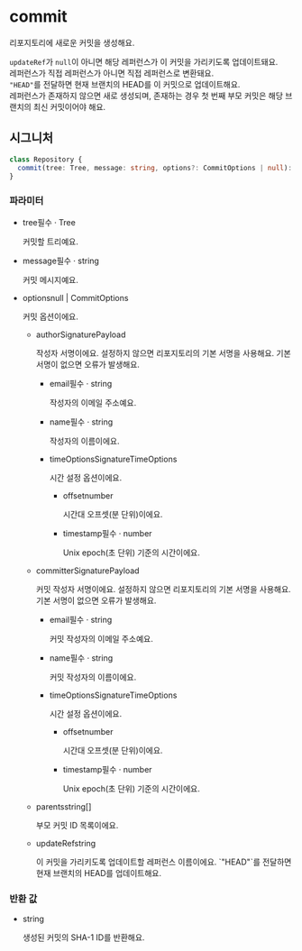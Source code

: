 # commit

리포지토리에 새로운 커밋을 생성해요.

`updateRef`가 `null`이 아니면 해당 레퍼런스가 이 커밋을 가리키도록 업데이트돼요.  
레퍼런스가 직접 레퍼런스가 아니면 직접 레퍼런스로 변환돼요.  
`"HEAD"`를 전달하면 현재 브랜치의 HEAD를 이 커밋으로 업데이트해요.  
레퍼런스가 존재하지 않으면 새로 생성되며, 존재하는 경우 첫 번째 부모 커밋은 해당 브랜치의 최신 커밋이어야 해요.

## 시그니처

```ts
class Repository {
  commit(tree: Tree, message: string, options?: CommitOptions | null): string;
}
```

### 파라미터

<ul class="param-ul">
  <li class="param-li param-li-root">
    <span class="param-name">tree</span><span class="param-required">필수</span>&nbsp;·&nbsp;<span class="param-type">Tree</span>
    <br>
    <p class="param-description">커밋할 트리예요.</p>
  </li>
  <li class="param-li param-li-root">
    <span class="param-name">message</span><span class="param-required">필수</span>&nbsp;·&nbsp;<span class="param-type">string</span>
    <br>
    <p class="param-description">커밋 메시지예요.</p>
  </li>
  <li class="param-li param-li-root">
    <span class="param-name">options</span><span class="param-type">null | CommitOptions</span>
    <br>
    <p class="param-description">커밋 옵션이에요.</p>
    <ul class="param-ul">
      <li class="param-li">
        <span class="param-name">author</span><span class="param-type">SignaturePayload</span>
        <br>
        <p class="param-description">
          작성자 서명이에요. 설정하지 않으면 리포지토리의 기본 서명을 사용해요.  
          기본 서명이 없으면 오류가 발생해요.
        </p>
        <ul class="param-ul">
          <li class="param-li">
            <span class="param-name">email</span><span class="param-required">필수</span>&nbsp;·&nbsp;<span class="param-type">string</span>
            <br>
            <p class="param-description">작성자의 이메일 주소예요.</p>
          </li>
          <li class="param-li">
            <span class="param-name">name</span><span class="param-required">필수</span>&nbsp;·&nbsp;<span class="param-type">string</span>
            <br>
            <p class="param-description">작성자의 이름이에요.</p>
          </li>
          <li class="param-li">
            <span class="param-name">timeOptions</span><span class="param-type">SignatureTimeOptions</span>
            <br>
            <p class="param-description">시간 설정 옵션이에요.</p>
            <ul class="param-ul">
              <li class="param-li">
                <span class="param-name">offset</span><span class="param-type">number</span>
                <br>
                <p class="param-description">시간대 오프셋(분 단위)이에요.</p>
              </li>
              <li class="param-li">
                <span class="param-name">timestamp</span><span class="param-required">필수</span>&nbsp;·&nbsp;<span class="param-type">number</span>
                <br>
                <p class="param-description">Unix epoch(초 단위) 기준의 시간이에요.</p>
              </li>
            </ul>
          </li>
        </ul>
      </li>
      <li class="param-li">
        <span class="param-name">committer</span><span class="param-type">SignaturePayload</span>
        <br>
        <p class="param-description">
          커밋 작성자 서명이에요. 설정하지 않으면 리포지토리의 기본 서명을 사용해요.  
          기본 서명이 없으면 오류가 발생해요.
        </p>
        <ul class="param-ul">
          <li class="param-li">
            <span class="param-name">email</span><span class="param-required">필수</span>&nbsp;·&nbsp;<span class="param-type">string</span>
            <br>
            <p class="param-description">커밋 작성자의 이메일 주소예요.</p>
          </li>
          <li class="param-li">
            <span class="param-name">name</span><span class="param-required">필수</span>&nbsp;·&nbsp;<span class="param-type">string</span>
            <br>
            <p class="param-description">커밋 작성자의 이름이에요.</p>
          </li>
          <li class="param-li">
            <span class="param-name">timeOptions</span><span class="param-type">SignatureTimeOptions</span>
            <br>
            <p class="param-description">시간 설정 옵션이에요.</p>
            <ul class="param-ul">
              <li class="param-li">
                <span class="param-name">offset</span><span class="param-type">number</span>
                <br>
                <p class="param-description">시간대 오프셋(분 단위)이에요.</p>
              </li>
              <li class="param-li">
                <span class="param-name">timestamp</span><span class="param-required">필수</span>&nbsp;·&nbsp;<span class="param-type">number</span>
                <br>
                <p class="param-description">Unix epoch(초 단위) 기준의 시간이에요.</p>
              </li>
            </ul>
          </li>
        </ul>
      </li>
      <li class="param-li">
        <span class="param-name">parents</span><span class="param-type">string[]</span>
        <br>
        <p class="param-description">부모 커밋 ID 목록이에요.</p>
      </li>
      <li class="param-li">
        <span class="param-name">updateRef</span><span class="param-type">string</span>
        <br>
        <p class="param-description">
          이 커밋을 가리키도록 업데이트할 레퍼런스 이름이에요.  
          `"HEAD"`를 전달하면 현재 브랜치의 HEAD를 업데이트해요.
        </p>
      </li>
    </ul>
  </li>
</ul>

### 반환 값

<ul class="param-ul">
  <li class="param-li param-li-root">
    <span class="param-type">string</span>
    <br>
    <p class="param-description">
      생성된 커밋의 SHA-1 ID를 반환해요.
    </p>
  </li>
</ul>